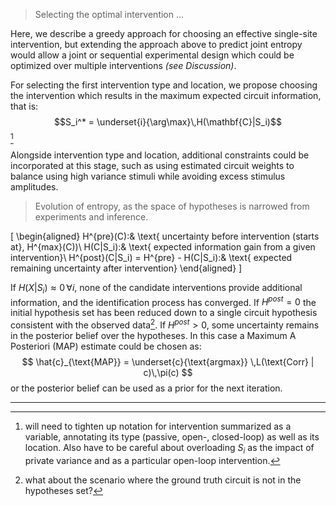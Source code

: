 > Selecting the optimal intervention ...

Here, we describe a greedy approach for choosing an effective single-site intervention, but extending the approach above to predict joint entropy would allow a joint or sequential experimental design which could be optimized over multiple interventions *(see Discussion)*.

For selecting the first intervention type and location, we propose choosing the intervention which results in the maximum expected circuit information, that is:
$$S_i^* = \underset{i}{\arg\max}\,H(\mathbf{C}|S_i)$$[^intv_notation]

Alongside intervention type and location, additional constraints could be incorporated at this stage, such as using estimated circuit weights to balance using high variance stimuli while avoiding excess stimulus amplitudes.
<!-- NOTE: basically you'd add them to the cost/value function with some weighting term
*[# specifying interventions](/section_content/methods_interventions.md)*
 -->
 <!-- NOTE: [^practicalities] 
 several quantitative practicalities in this step. Notably choosing the amplitude / frequency content of an intervention w.r.t. estimated parameters of the circuit
  -->

[^intv_notation]: will need to tighten up notation for intervention summarized as a variable, annotating its type (passive, open-, closed-loop) as well as its location. Also have to be careful about overloading $S_i$ as the impact of private variance and as a particular open-loop intervention.

<!-- 
TODO: NOTE: how to choose variance of intervention
-->

      
> Evolution of entropy, as the space of hypotheses is narrowed from experiments and inference.

\[
\begin{aligned}
H^{pre}(C):& \text{ uncertainty before intervention (starts at}\, H^{max}(C))\\
H(C|S_i):& \text{ expected information gain from a given intervention}\\
H^{post}(C|S_i) = H^{pre} - H(C|S_i):& \text{ expected remaining uncertainty after intervention}
\end{aligned}
\]

If $H(X|S_i)\approx0 \,\forall i$, none of the candidate interventions provide additional information, and the identification process has converged.
If $H^{post} = 0$ the initial hypothesis set has been reduced down to a single circuit hypothesis consistent with the observed data[^bad_convergence].
If $H^{post} > 0$, some uncertainty remains in the posterior belief over the hypotheses. In this case a Maximum A Posteriori (MAP) estimate could be chosen as:
$$ \hat{c}_{\text{MAP}} = \underset{c}{\text{argmax}} \,L(\text{Corr} | c)\,\pi(c) $$
or the posterior belief can be used as a prior for the next iteration.

[^bad_convergence]: what about the scenario where the ground truth circuit is not in the hypotheses set?

<hr>


